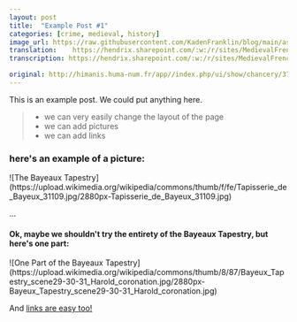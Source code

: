 ```yaml
---
layout: post
title:  "Example Post #1"
categories: [crime, medieval, history]
image_url: https://raw.githubusercontent.com/KadenFranklin/blog/main/assets/Peter/23.JPG
translation:	https://hendrix.sharepoint.com/:w:/r/sites/MedievalFrenchCrimeWebsiteProject/_layouts/15/Doc.aspx?sourcedoc=%7B2278A96A-84D2-40E8-BB21-B9B1CDEC4D79%7D&file=AN%20JJ%20188%20fo%2081%20no%20160%20Translation.docx&action=default&mobileredirect=true&cid=854f5d87-f0a8-430d-868b-7515693a977f
transcription: https://hendrix.sharepoint.com/:w:/r/sites/MedievalFrenchCrimeWebsiteProject/_layouts/15/Doc.aspx?sourcedoc=%7B57177303-A461-474B-96A3-D9A5EE5305B0%7D&file=AN%20JJ%20188%20fo%2081%20no%20160%20Original.docx&action=default&mobileredirect=true&cid=e0d647d2-26c7-46cf-8b70-37ee7b65a67d

original: http://himanis.huma-num.fr/app//index.php/ui/show/chancery/375/167
---
```


<!---
You’ll find this post in your `_posts` directory. Go ahead and edit it and re-build the site to see your changes. You can rebuild the site in many different #ways, but the most common way is to run `jekyll serve`, which launches a web server and auto-regenerates your site when a file is updated.

To add new posts, simply add a file in the `_posts` directory that follows the convention `YYYY-MM-DD-name-of-post.ext` and includes the necessary front matter. Take a look at the source for this post to get an idea about how it works.

Jekyll also offers powerful support for code snippets:

Check out the [Jekyll docs][jekyll-docs] for more info on how to get the most out of Jekyll. File all bugs/feature requests at [Jekyll’s GitHub repo][jekyll-#gh]. If you have questions, you can ask them on [Jekyll Talk][jekyll-talk].

[jekyll-docs]: https://jekyllrb.com/docs/home
[jekyll-gh]:   https://github.com/jekyll/jekyll
[jekyll-talk]: https://talk.jekyllrb.com/ -->

This is an example post. We could put anything here.
> - we can very easily change the layout of the page
> - we can add pictures
> - we can add links


<h3> here's an example of a picture: </h3>
![The Bayeaux Tapestry](https://upload.wikimedia.org/wikipedia/commons/thumb/f/fe/Tapisserie_de_Bayeux_31109.jpg/2880px-Tapisserie_de_Bayeux_31109.jpg)

...

<h4> Ok, maybe we shouldn't try the entirety of the Bayeaux Tapestry, but here's one part: </h4>
![One Part of the Bayeaux Tapestry](https://upload.wikimedia.org/wikipedia/commons/thumb/8/87/Bayeux_Tapestry_scene29-30-31_Harold_coronation.jpg/2880px-Bayeux_Tapestry_scene29-30-31_Harold_coronation.jpg)


And [links are easy too!](https://en.wikipedia.org/wiki/King_Arthur)
